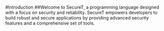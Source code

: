 #Introduction
##Welcome to SecureT, a programming language designed with a focus on security and reliability. 
SecureT empowers developers to build robust and secure applications by providing advanced security features and a comprehensive set of tools.

